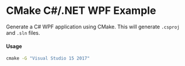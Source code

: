 # CMake C#/.NET WPF Example

Generate a C# WPF application using CMake. This will generate `.csproj` and `.sln` files.

#### Usage

```cmd
cmake -G "Visual Studio 15 2017"
```

